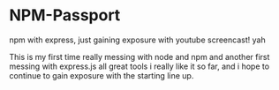 # NPM-Passport
npm with express, just gaining exposure with youtube screencast! yah

This is my first time really messing with node and npm and another first messing with express.js  all great tools i really like it so far,
and i hope to continue to gain exposure with the starting line up.
